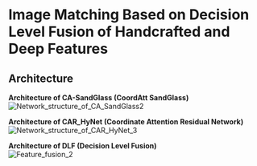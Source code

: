 # Image Matching Based on Decision Level Fusion of Handcrafted and Deep Features

## Architecture
**Architecture of CA-SandGlass (CoordAtt SandGlass)**    
![Network_structure_of_CA_SandGlass2](https://user-images.githubusercontent.com/111047002/233269098-4d400991-3686-45d5-a5e2-27a5a2c3adb4.png)

**Architecture of CAR_HyNet (Coordinate Attention Residual Network)**   
![Network_structure_of_CAR_HyNet_3](https://user-images.githubusercontent.com/111047002/233264270-b07aa08f-d685-4587-9439-4a102916d08c.png)

**Architecture of DLF (Decision Level Fusion)**   
![Feature_fusion_2](https://user-images.githubusercontent.com/111047002/233268987-e67f7d1d-e0ce-41c5-9aa9-47ec8fbce5bd.png)

